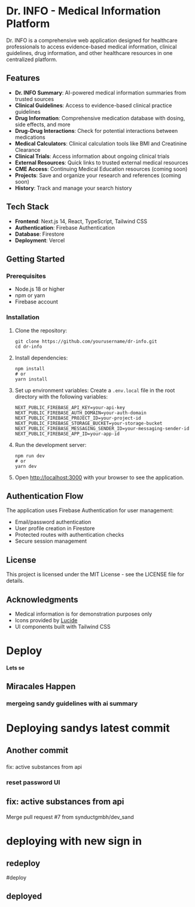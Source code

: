# Dr. INFO - Medical Information Platform

Dr. INFO is a comprehensive web application designed for healthcare professionals to access evidence-based medical information, clinical guidelines, drug information, and other healthcare resources in one centralized platform.

## Features

- **Dr. INFO Summary**: AI-powered medical information summaries from trusted sources
- **Clinical Guidelines**: Access to evidence-based clinical practice guidelines 
- **Drug Information**: Comprehensive medication database with dosing, side effects, and more
- **Drug-Drug Interactions**: Check for potential interactions between medications
- **Medical Calculators**: Clinical calculation tools like BMI and Creatinine Clearance
- **Clinical Trials**: Access information about ongoing clinical trials
- **External Resources**: Quick links to trusted external medical resources
- **CME Access**: Continuing Medical Education resources (coming soon)
- **Projects**: Save and organize your research and references (coming soon)
- **History**: Track and manage your search history

## Tech Stack

- **Frontend**: Next.js 14, React, TypeScript, Tailwind CSS
- **Authentication**: Firebase Authentication
- **Database**: Firestore
- **Deployment**: Vercel

## Getting Started

### Prerequisites

- Node.js 18 or higher
- npm or yarn
- Firebase account

### Installation

1. Clone the repository:
   ```
   git clone https://github.com/yourusername/dr-info.git
   cd dr-info
   ```

2. Install dependencies:
   ```
   npm install
   # or
   yarn install
   ```

3. Set up environment variables:
   Create a `.env.local` file in the root directory with the following variables:
   ```
   NEXT_PUBLIC_FIREBASE_API_KEY=your-api-key
   NEXT_PUBLIC_FIREBASE_AUTH_DOMAIN=your-auth-domain
   NEXT_PUBLIC_FIREBASE_PROJECT_ID=your-project-id
   NEXT_PUBLIC_FIREBASE_STORAGE_BUCKET=your-storage-bucket
   NEXT_PUBLIC_FIREBASE_MESSAGING_SENDER_ID=your-messaging-sender-id
   NEXT_PUBLIC_FIREBASE_APP_ID=your-app-id
   ```

4. Run the development server:
   ```
   npm run dev
   # or
   yarn dev
   ```

5. Open [http://localhost:3000](http://localhost:3000) with your browser to see the application.

## Authentication Flow

The application uses Firebase Authentication for user management:
- Email/password authentication
- User profile creation in Firestore
- Protected routes with authentication checks
- Secure session management

## License

This project is licensed under the MIT License - see the LICENSE file for details.

## Acknowledgments

- Medical information is for demonstration purposes only
- Icons provided by [Lucide](https://lucide.dev/)
- UI components built with Tailwind CSS 


# Deploy
#### Lets se

## Miracales Happen

### mergeing sandy guidelines with ai summary
# Deploying sandys latest commit 
## Another commit

##### 
fix: active substances from api
### reset password UI

## fix: active substances from api

#### 
Merge pull request #7 from synductgmbh/dev_sand
# deploying with new sign in
## redeploy
#deploy

## deployed

